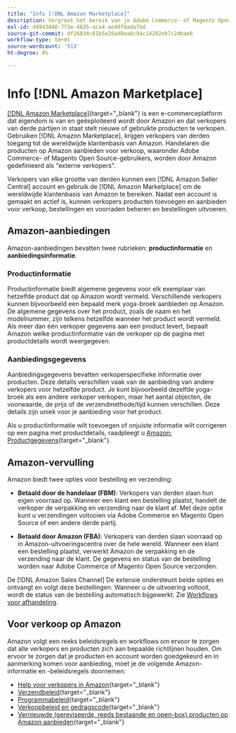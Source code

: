```yaml
---
title: "Info [!DNL Amazon Marketplace]"
description: Vergroot het bereik van je Adobe Commerce- of Magento Open Source-winkel door je productcatalogus te gebruiken als aanbiedingen op de Amazon Marketplace.
exl-id: d4943d40-773e-4635-aca4-ae40f8ada7bd
source-git-commit: df26834c81b5e26ad0ea8c94c14292eb7c24bae8
workflow-type: tm+mt
source-wordcount: '513'
ht-degree: 0%

---
```


# Info [!DNL Amazon Marketplace]

[[!DNL Amazon Marketplace]](https://sell.amazon.com/){target="_blank"} is een e-commerceplatform dat eigendom is van en geëxploiteerd wordt door Amazon en dat verkopers van derde partijen in staat stelt nieuwe of gebruikte producten te verkopen. Gebruiken [!DNL Amazon Marketplace], krijgen verkopers van derden toegang tot de wereldwijde klantenbasis van Amazon. Handelaren die producten op Amazon aanbieden voor verkoop, waaronder Adobe Commerce- of Magento Open Source-gebruikers, worden door Amazon gedefinieerd als &quot;externe verkopers&quot;.

Verkopers van elke grootte van derden kunnen een [!DNL Amazon Seller Central] account en gebruik de [!DNL Amazon Marketplace] om de wereldwijde klantenbasis van Amazon te bereiken. Nadat een account is gemaakt en actief is, kunnen verkopers producten toevoegen en aanbieden voor verkoop, bestellingen en voorraden beheren en bestellingen uitvoeren.

## Amazon-aanbiedingen

Amazon-aanbiedingen bevatten twee rubrieken: **productinformatie** en **aanbiedingsinformatie**.

### Productinformatie

Productinformatie biedt algemene gegevens voor elk exemplaar van hetzelfde product dat op Amazon wordt vermeld. Verschillende verkopers kunnen bijvoorbeeld een bepaald merk yoga-broek aanbieden op Amazon. De algemene gegevens over het product, zoals de naam en het modelnummer, zijn telkens hetzelfde wanneer het product wordt vermeld. Als meer dan één verkoper gegevens aan een product levert, bepaalt Amazon welke productinformatie van de verkoper op de pagina met productdetails wordt weergegeven.

### Aanbiedingsgegevens

Aanbiedingsgegevens bevatten verkoperspecifieke informatie over producten. Deze details verschillen vaak van de aanbieding van andere verkopers voor hetzelfde product. Je kunt bijvoorbeeld dezelfde yoga-broek als een andere verkoper verkopen, maar het aantal objecten, de voorwaarde, de prijs of de verzendmethode/tijd kunnen verschillen. Deze details zijn uniek voor je aanbieding voor het product.

Als u productinformatie wilt toevoegen of onjuiste informatie wilt corrigeren op een pagina met productdetails, raadpleegt u [Amazon: Productgegevens](https://sellercentral.amazon.com/gp/help/external/200335450){target="_blank"}.

## Amazon-vervulling

Amazon biedt twee opties voor bestelling en verzending:

- **Betaald door de handelaar (FBM)**: Verkopers van derden slaan hun eigen voorraad op. Wanneer een klant een bestelling plaatst, handelt de verkoper de verpakking en verzending naar de klant af. Met deze optie kunt u verzendingen voltooien via Adobe Commerce en Magento Open Source of een andere derde partij.

- **Betaald door Amazon (FBA)**: Verkopers van derden slaan voorraad op in Amazon-uitvoeringscentra over de hele wereld. Wanneer een klant een bestelling plaatst, verwerkt Amazon de verpakking en de verzending naar de klant. De gegevens en status van de bestelling worden naar Adobe Commerce of Magento Open Source verzonden.

De [!DNL Amazon Sales Channel] De extensie ondersteunt beide opties en ontvangt en volgt deze bestellingen. Wanneer u de uitvoering voltooit, wordt de status van de bestelling automatisch bijgewerkt. Zie [Workflows voor afhandeling](./fulfillment-workflows.md).

## Voor verkoop op Amazon

Amazon volgt een reeks beleidsregels en workflows om ervoor te zorgen dat alle verkopers en producten zich aan bepaalde richtlijnen houden. Om ervoor te zorgen dat je producten en account worden goedgekeurd en in aanmerking komen voor aanbieding, moet je de volgende Amazon-informatie en -beleidsregels doornemen:

- [Help voor verkopers in Amazon](https://sellercentral.amazon.com/gp/help/external/help-page.html?itemID=2&amp;language=en_US/){target="_blank"}
- [Verzendbeleid](https://sellercentral.amazon.com/gp/help/external/201901620?language=en-US){target="_blank"}
- [Programmabeleid](https://sellercentral.amazon.com/gp/help/external/521?language=en-US){target="_blank"}
- [Verkoopbeleid en gedragscode](https://sellercentral.amazon.com/gp/help/external/1801?language=en-US){target="_blank"}
- [Vernieuwde (gereviseerde, reeds bestaande en open-box) producten op Amazon aanbieden](https://sell.amazon.com/programs/renewed){target="_blank"}
